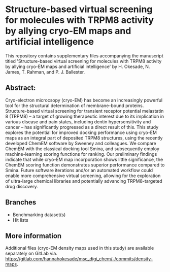 # Structure-based virtual screening for molecules with TRPM8 activity by allying cryo-EM maps and artificial intelligence
This repository contains supplementary files accompanying the manuscript titled 'Structure-based virtual screening for molecules with TRPM8 activity by allying cryo-EM maps and artificial intelligence' by H. Okesade, N. James, T. Rahman, and P. J. Ballester.
## Abstract: 
Cryo-electron microcsopy (cryo-EM) has become an increasingly powerful tool for the structural determination of membrane-bound proteins. Structure-based virtual screening for transient receptor potential melastatin 8 (TRPM8) – a target of growing therapeutic interest due to its implication in various disease and pain states, including dentin hypersensitivity and cancer – has significantly progressed as a direct result of this. This study explores the potential for improved docking performance using cryo-EM maps as an integral part of deposited TRPM8 structures, using the recently developed ChemEM software by Sweeney and colleagues. We compare ChemEM with the classical docking tool Smina, and 
subsequently employ machine-learning scoring functions for ranking. Our preliminary findings indicate that while cryo-EM map incorporation shows little significance, the ChemEM scoring function demonstrates superior performance compared to Smina. Future software iterations and/or an automated workflow could enable more comprehensive virtual screening, 
allowing for the exploration of ultra-large chemical libraries and potentially advancing TRPM8-targeted drug discovery.
## Branches
- Benchmarking dataset(s)
- Hit lists
## More information
Additional files (cryo-EM density maps used in this study) are available separately on GitLab via. https://gitlab.com/hannahokesade/msc_digi_chem/-/commits/density-maps.
